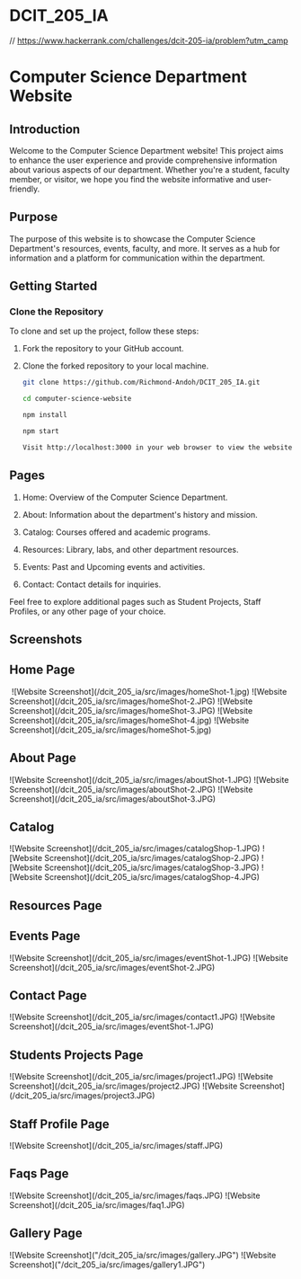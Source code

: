 # DCIT_205_IA
// https://www.hackerrank.com/challenges/dcit-205-ia/problem?utm_camp

# Computer Science Department Website

## Introduction

Welcome to the Computer Science Department website! This project aims to enhance the user experience and provide comprehensive information about various aspects of our department. Whether you're a student, faculty member, or visitor, we hope you find the website informative and user-friendly.

## Purpose

The purpose of this website is to showcase the Computer Science Department's resources, events, faculty, and more. It serves as a hub for information and a platform for communication within the department.

## Getting Started

### Clone the Repository

To clone and set up the project, follow these steps:

1. Fork the repository to your GitHub account.

2. Clone the forked repository to your local machine.

   ```bash
   git clone https://github.com/Richmond-Andoh/DCIT_205_IA.git

   cd computer-science-website

   npm install

   npm start

   Visit http://localhost:3000 in your web browser to view the website.


## Pages

1. Home: Overview of the Computer Science Department.

2. About: Information about the department's history and mission.

3. Catalog: Courses offered and academic programs.

4. Resources: Library, labs, and other department resources.

5. Events: Past and Upcoming events and activities.

6. Contact: Contact details for inquiries.

<p>Feel free to explore additional pages such as Student Projects, Staff Profiles, or any other page of your choice.</p>

## Screenshots
<h2>Home Page</h2>
<img src"dcit_205_ia/src/images/home.jpg">
![Website Screenshot](/dcit_205_ia/src/images/homeShot-1.jpg)
![Website Screenshot](/dcit_205_ia/src/images/homeShot-2.JPG)
![Website Screenshot](/dcit_205_ia/src/images/homeShot-3.JPG)
![Website Screenshot](/dcit_205_ia/src/images/homeShot-4.jpg)
![Website Screenshot](/dcit_205_ia/src/images/homeShot-5.jpg)

<h2>About Page</h2>
![Website Screenshot](/dcit_205_ia/src/images/aboutShot-1.JPG)
![Website Screenshot](/dcit_205_ia/src/images/aboutShot-2.JPG)
![Website Screenshot](/dcit_205_ia/src/images/aboutShot-3.JPG)

<h2>Catalog</h2>
![Website Screenshot](/dcit_205_ia/src/images/catalogShop-1.JPG)
![Website Screenshot](/dcit_205_ia/src/images/catalogShop-2.JPG)
![Website Screenshot](/dcit_205_ia/src/images/catalogShop-3.JPG)
![Website Screenshot](/dcit_205_ia/src/images/catalogShop-4.JPG)

<h2>Resources Page</h2>



<h2>Events Page</h2>
![Website Screenshot](/dcit_205_ia/src/images/eventShot-1.JPG)
![Website Screenshot](/dcit_205_ia/src/images/eventShot-2.JPG)

<h2>Contact Page</h2>
![Website Screenshot](/dcit_205_ia/src/images/contact1.JPG)
![Website Screenshot](/dcit_205_ia/src/images/eventShot-1.JPG)

<h2>Students Projects Page</h2>
![Website Screenshot](/dcit_205_ia/src/images/project1.JPG)
![Website Screenshot](/dcit_205_ia/src/images/project2.JPG)
![Website Screenshot](/dcit_205_ia/src/images/project3.JPG)

<h2>Staff Profile Page</h2>
![Website Screenshot](/dcit_205_ia/src/images/staff.JPG)

<h2>Faqs Page</h2>
![Website Screenshot](/dcit_205_ia/src/images/faqs.JPG)
![Website Screenshot](/dcit_205_ia/src/images/faq1.JPG)

<h2>Gallery Page</h2>
![Website Screenshot]("/dcit_205_ia/src/images/gallery.JPG")
![Website Screenshot]("/dcit_205_ia/src/images/gallery1.JPG")










